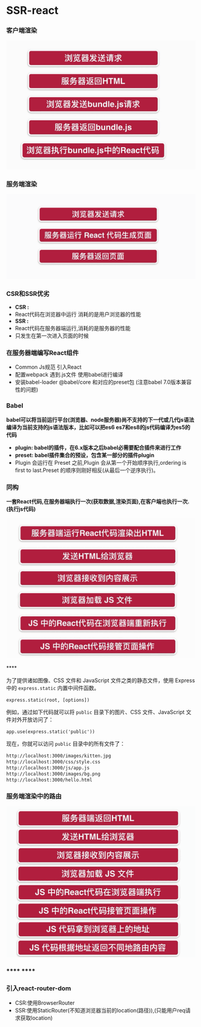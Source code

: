 # SSR-react



### 客户端渲染

![CSR](.gitbook/assets/ogyls-7f1-ukc1ousdkbusdngj8.png)

### 服务端渲染

![SSR](.gitbook/assets/gessp4bwne0o0rnhmo0-0.png)

### CSR和SSR优劣

* **CSR :** 
* React代码在浏览器中运行 消耗的是用户浏览器的性能
* **SSR :**
*  React代码在服务器端运行,消耗的是服务器的性能
* 只发生在第一次进入页面的时候

### 在服务器端编写React组件

* Common Js规范 引入React
* 配置webpack 遇到.js文件 使用babel进行编译
* 安装babel-loader @babel/core 和对应的preset包 \(注意babel 7.0版本兼容性的问题\)

### **Babel**

**babel可以将当前运行平台\(浏览器、node服务器\)尚不支持的下一代或几代js语法编译为当前支持的js语法版本，比如可以把es6 es7和es8的js代码编译为es5的代码**

* **plugin: babel的插件，在6.x版本之后babel必需要配合插件来进行工作**
* **preset: babel插件集合的预设，包含某一部分的插件plugin**
* Plugin 会运行在 Preset 之前,Plugin 会从第一个开始顺序执行,ordering is first to last.Preset 的顺序则刚好相反\(从最后一个逆序执行\)。

### **同构**

**一套React代码,在服务器端执行一次\(获取数据,渲染页面\),在客户端也执行一次.\(执行js代码\)**

![](.gitbook/assets/f-3zn-g-x-rx9bauusd-4a4.png)

\*\*\*\*

 为了提供诸如图像、CSS 文件和 JavaScript 文件之类的静态文件，使用 Express 中的 `express.static` 内置中间件函数。

```text
express.static(root, [options])
```

例如，通过如下代码就可以将 `public` 目录下的图片、CSS 文件、JavaScript 文件对外开放访问了：

```text
app.use(express.static('public'))
```

现在，你就可以访问 `public` 目录中的所有文件了：

```text
http://localhost:3000/images/kitten.jpg
http://localhost:3000/css/style.css
http://localhost:3000/js/app.js
http://localhost:3000/images/bg.png
http://localhost:3000/hello.html
```

### **服务端渲染中的路由** 

![](.gitbook/assets/usd-el5eoibj-i-zs2wg1eb.png)

###  ****   ****

### 引入react-router-dom

* CSR:使用BrowserRouter
* SSR:使用StaticRouter\(不知道浏览器当前的location\(路径\)\),\(只能用户req请求获取location\)

